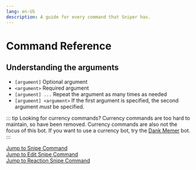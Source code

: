 ```yaml
---
lang: en-US
description: A guide for every command that Sniper has.
---
```


# Command Reference

## Understanding the arguments

- `[argument]` Optional argument
- `<argument>` Required argument
- `[argument] ...` Repeat the argument as many times as needed
- `[argument] <argument>` If the first argument is specified, the second
  argument _must_ be specified.

::: tip Looking for currency commands?
Currency commands are too hard to maintain, so have been removed.
Currency commands are also not the focus of this bot.
If you want to use a currency bot, try the [Dank Memer](https://dankmemer.lol/) bot.
:::

[Jump to Snipe Command](#snipe)\
[Jump to Edit Snipe Command](#editsnipe)\
[Jump to Reaction Snipe Command](#reactionsnipe)

<!-- DO NOT EDIT ANYTHING BELOW THIS LINE!!! -->
<!-- start generation -->
